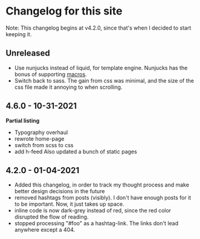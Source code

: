 # Changelog for this site

Note: This changelog begins at v4.2.0, since that's when I decided to start keeping it.
<!-- Write that what AND why, in order to track my thought process throughout development, and not revert changes left and right. -->
<!-- https://keepachangelog.com/en/1.0.0/ -->

## Unreleased
- Use nunjucks instead of liquid, for template engine. Nunjucks has the bonus of supporting [macros](http://mozilla.github.io/nunjucks/templating.html#macro).
- Switch back to sass. The gain from css was minimal, and the size of the css file made it annoying to when scrolling.

## 4.6.0 - 10-31-2021
**Partial listing**
- Typography overhaul
- rewrote home-page
- switch from scss to css
- add h-feed
Also updated a bunch of static pages

## 4.2.0 - 01-04-2021
- Added this changelog, in order to track my thought process and make better design decisions in the future
- removed hashtags from posts (visibly). I don't have enough posts for it to be important. Now, it just takes up space.
- inline code is now dark-grey instead of red, since the red color disrupted the flow of reading.
- stopped processing "#foo" as a hashtag-link. The links don't lead anywhere except a 404.
